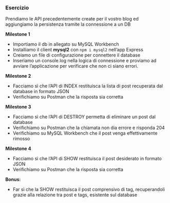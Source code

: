 ### Esercizio

 Prendiamo le API precedentemente create per il vostro blog ed aggiungiamo la persistenza tramite la connessione a un DB

 **Milestone 1**
 - Importiamo il db in allegato su MySQL Workbench
 - Installiamo il client **mysql2** con `npm i mysql2` nell’app Express
 - Creiamo un file di configurazione per connettere il database
 - Inseriamo un console.log nella logica di connessione e proviamo ad avviare l’applicazione per verificare che non ci siano errori.

 **Milestone 2**
 - Facciamo sì che l’API di INDEX restituisca la lista di post recuperata dal database in formato JSON
 - Verifichiamo su Postman che la risposta sia corretta

 **Milestone 3**
 - Facciamo sì che l’API di DESTROY permetta di eliminare un post dal database
 - Verifichiamo su Postman che la chiamata non dia errore e risponda 204
 - Verifichiamo su MySQL Workbench che il post venga effettivamente rimosso

 **Milestone 4**
 - Facciamo sì che l’API di SHOW restituisca il post desiderato in formato JSON
 - Verifichiamo su Postman che la risposta sia corretta
 
 **Bonus:**
 - Far sì che la SHOW restituisca il post comprensivo di tag, recuperandoli grazie alla relazione tra post e tags, esistente sul database
